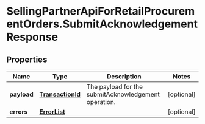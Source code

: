 # SellingPartnerApiForRetailProcurementOrders.SubmitAcknowledgementResponse

## Properties
Name | Type | Description | Notes
------------ | ------------- | ------------- | -------------
**payload** | [**TransactionId**](TransactionId.md) | The payload for the submitAcknowledgement operation. | [optional] 
**errors** | [**ErrorList**](ErrorList.md) |  | [optional] 


